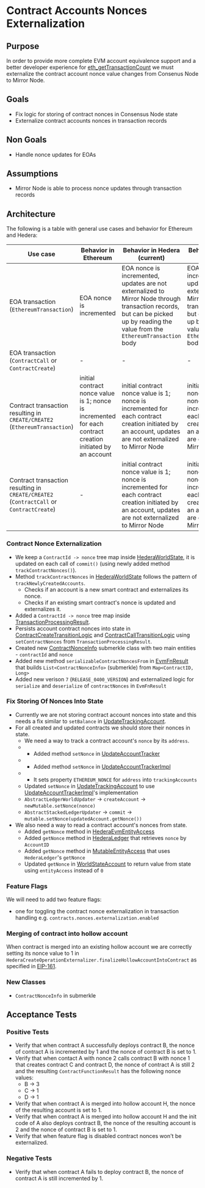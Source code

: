 # Contract Accounts Nonces Externalization

## Purpose

In order to provide more complete EVM account equivalence support and a better developer experience for [eth_getTransactionCount](https://ethereum.org/en/developers/docs/apis/json-rpc/#eth_gettransactioncount) we must externalize the contract account nonce value changes from Consenus Node to Mirror Node.

## Goals

- Fix logic for storing of contract nonces in Consensus Node state
- Externalize contract accounts nonces in transaction records

## Non Goals

- Handle nonce updates for EOAs

## Assumptions
- Mirror Node is able to process nonce updates through transaction records

## Architecture

The following is a table with general use cases and behavior for Ethereum and Hedera:

| Use case                                                                                | Behavior in Ethereum                                                                                       | Behavior in Hedera (current)                                                                                                                                                     | Behavior in Hedera (desired)                                                                                                                                                     |
|-----------------------------------------------------------------------------------------|------------------------------------------------------------------------------------------------------------|----------------------------------------------------------------------------------------------------------------------------------------------------------------------------------|----------------------------------------------------------------------------------------------------------------------------------------------------------------------------------|
| EOA transaction (`EthereumTransaction`)                                                 | EOA nonce is incremented                                                                                   | EOA nonce is incremented, updates are not externalized to Mirror Node through transaction records, but can be picked up by reading the value from the `EthereumTransaction` body | EOA nonce is incremented, updates are not externalized to Mirror Node through transaction records, but can be picked up by reading the value from the `EthereumTransaction` body |
| EOA transaction (`ContractCall` or `ContractCreate`)                                    | -                                                                                                          | -                                                                                                                                                                                | -                                                                                                                                                                                |
| Contract transaction resulting in `CREATE/CREATE2` (`EthereumTransaction`)              | initial contract nonce value is 1; nonce is incremented for each contract creation initiated by an account | initial contract nonce value is 1; nonce is incremented for each contract creation initiated by an account, updates are not externalized to Mirror Node                          | initial contract nonce value is 1; nonce is incremented for each contract creation initiated by an account, updates are externalized to Mirror Node                              |
| Contract transaction resulting in `CREATE/CREATE2` (`ContractCall` or `ContractCreate`) | -                                                                                                          | initial contract nonce value is 1; nonce is incremented for each contract creation initiated by an account, updates are not externalized to Mirror Node                          | initial contract nonce value is 1; nonce is incremented for each contract creation initiated by an account, updates are externalized to Mirror Node                              |

### Contract Nonce Externalization
- We keep a `ContractId -> nonce` tree map inside [HederaWorldState](https://github.com/hashgraph/hedera-services/blob/develop/hedera-node/hedera-mono-service/src/main/java/com/hedera/node/app/service/mono/store/contracts/HederaWorldState.java#L79), it is updated on each call of `commit()` (using newly added method `trackContractNonces()`).
- Method `trackContractNonces` in [HederaWorldState](https://github.com/hashgraph/hedera-services/blob/develop/hedera-node/hedera-mono-service/src/main/java/com/hedera/node/app/service/mono/store/contracts/HederaWorldState.java#L393) follows the pattern of `trackNewlyCreatedAccounts`.
    - Checks if an account is a new smart contract and externalizes its nonce.
    - Checks if an existing smart contract's nonce is updated and externalizes it.
- Added a `ContractId -> nonce` tree map inside [TransactionProcessingResult](https://github.com/hashgraph/hedera-services/blob/develop/hedera-node/hedera-mono-service/src/main/java/com/hedera/node/app/service/mono/contracts/execution/TransactionProcessingResult.java#L45).
- Persists account contract nonces into state in [ContractCreateTransitionLogic](https://github.com/hashgraph/hedera-services/blob/develop/hedera-node/hedera-mono-service/src/main/java/com/hedera/node/app/service/mono/txns/contract/ContractCreateTransitionLogic.java#L209) and [ContractCallTransitionLogic](https://github.com/hashgraph/hedera-services/blob/develop/hedera-node/hedera-mono-service/src/main/java/com/hedera/node/app/service/mono/txns/contract/ContractCallTransitionLogic.java#L148) using `setContractNonces` from `TransactionProcessingResult`.
- Created new [ContractNonceInfo](https://github.com/hashgraph/hedera-services/blob/develop/hedera-node/hedera-mono-service/src/main/java/com/hedera/node/app/service/mono/state/submerkle/ContractNonceInfo.java) submerkle class with two main entities - `contractId` and `nonce`
- Added new method `serializableContractNoncesFrom` in [EvmFnResult](https://github.com/hashgraph/hedera-services/blob/96a85f0e08f82582bbf25328d14ca90fc630c5ef/hedera-node/hedera-mono-service/src/main/java/com/hedera/node/app/service/mono/state/submerkle/EvmFnResult.java) that builds `List<ContractNonceInfo>` (submerkle) from `Map<ContractID, Long>`
- Added new verison `7` (`RELEASE_0400_VERSION`) and externalized logic for `serialize` and `deserialize` of `contractNonces` in `EvmFnResult`

### Fix Storing Of Nonces Into State

- Currently we are not storing contract account nonces into state and this needs a fix similar to `setBalance` in [UpdateTrackingAccount](https://github.com/hashgraph/hedera-services/blob/96a85f0e08f82582bbf25328d14ca90fc630c5ef/hedera-node/hedera-evm/src/main/java/com/hedera/node/app/service/evm/store/models/UpdateTrackingAccount.java).
- For all created and updated contracts we should store their nonces in state.
  - We need a way to track a contract account's `nonce` by its `address`.
  - - Added method `setNonce` in [UpdateAccountTracker](https://github.com/hashgraph/hedera-services/blob/96a85f0e08f82582bbf25328d14ca90fc630c5ef/hedera-node/hedera-evm/src/main/java/com/hedera/node/app/service/evm/store/UpdateAccountTracker.java)
  - - Added method `setNonce` in [UpdateAccountTrackerImpl](https://github.com/hashgraph/hedera-services/blob/96a85f0e08f82582bbf25328d14ca90fc630c5ef/hedera-node/hedera-mono-service/src/main/java/com/hedera/node/app/service/mono/store/UpdateAccountTrackerImpl.java) 
  - - It sets property `ETHEREUM_NONCE` for `address` into `trackingAccounts`
  - Updated `setNonce` in [UpdateTrackingAccount](https://github.com/hashgraph/hedera-services/blob/96a85f0e08f82582bbf25328d14ca90fc630c5ef/hedera-node/hedera-evm/src/main/java/com/hedera/node/app/service/evm/store/models/UpdateTrackingAccount.java#L142) to use [UpdateAccountTrackerImpl](https://github.com/hashgraph/hedera-services/blob/96a85f0e08f82582bbf25328d14ca90fc630c5ef/hedera-node/hedera-mono-service/src/main/java/com/hedera/node/app/service/mono/store/UpdateAccountTrackerImpl.java#L51)'s implementation
  - `AbstractLedgerWorldUpdater` -> `createAccount` -> `newMutable.setNonce(nonce)`
  - `AbstractStackedLedgerUpdater` -> `commit` -> `mutable.setNonce(updatedAccount.getNonce())`
- We also need a way to read a contract account's nonces from state.
  - Added `getNonce` method in [HederaEvmEntityAccess](https://github.com/hashgraph/hedera-services/blob/96a85f0e08f82582bbf25328d14ca90fc630c5ef/hedera-node/hedera-evm/src/main/java/com/hedera/node/app/service/evm/store/contracts/HederaEvmEntityAccess.java#L29)
  - Added `getNonce` method in [HederaLedger](https://github.com/hashgraph/hedera-services/blob/96a85f0e08f82582bbf25328d14ca90fc630c5ef/hedera-node/hedera-mono-service/src/main/java/com/hedera/node/app/service/mono/ledger/HederaLedger.java#L230) that retrieves `nonce` by `AccountID`
  - Added `getNonce` method in [MutableEntityAccess](https://github.com/hashgraph/hedera-services/blob/96a85f0e08f82582bbf25328d14ca90fc630c5ef/hedera-node/hedera-mono-service/src/main/java/com/hedera/node/app/service/mono/store/contracts/MutableEntityAccess.java#L103) that uses `HederaLedger`'s `getNonce`
  - Updated `getNonce` in [WorldStateAccount](https://github.com/hashgraph/hedera-services/blob/96a85f0e08f82582bbf25328d14ca90fc630c5ef/hedera-node/hedera-evm/src/main/java/com/hedera/node/app/service/evm/store/contracts/WorldStateAccount.java#L61) to return value from state using `entityAccess` instead of `0`

### Feature Flags

We will need to add two feature flags:
- one for toggling the contract nonce externalization in transaction handling e.g. `contracts.nonces.externalization.enabled`

### Merging of contract into hollow account

When contract is merged into an existing hollow account we are correctly setting its nonce value to 1 in `HederaCreateOperationExternalizer.finalizeHollowAccountIntoContract` as specified in [EIP-161](https://github.com/ethereum/EIPs/blob/master/EIPS/eip-161.md).

### New Classes

- `ContractNonceInfo` in submerkle

## Acceptance Tests

### Positive Tests

* Verify that when contract A successfully deploys contract B, the nonce of contract A is incremented by 1 and the nonce of contract B is set to 1.
* Verify that when contact A with nonce 2 calls contract B with nonce 1 that creates contract C and contract D, the nonce of contract A is still 2 and the resulting `ContractFunctionResult` has the following nonce values:
  * B -> 3
  * C -> 1
  * D -> 1
* Verify that when contract A is merged into hollow account H, the nonce of the resulting account is set to 1.
* Verify that when contract A is merged into hollow account H and the init code of A also deploys contract B, the nonce of the resulting account is 2 and the nonce of contract B is set to 1.
* Verify that when feature flag is disabled contract nonces won't be externalized.
### Negative Tests

* Verify that when contract A fails to deploy contract B, the nonce of contract A is still incremented by 1.
